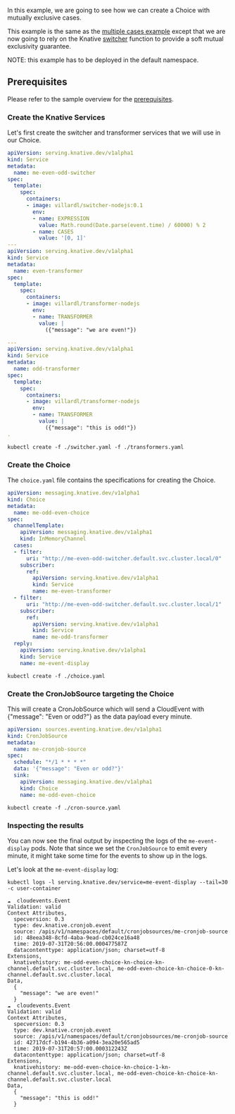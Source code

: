 In this example, we are going to see how we can create a Choice
with mutually exclusive cases.

This example is the same as the [multiple cases example](../multiple-cases/README.md) except
that we are now going to rely on the Knative [switcher](https://github.com/lionelvillard/knative-functions#switcher) function to provide a soft mutual exclusivity guarantee.

NOTE: this example has to be deployed in the default namespace.

## Prerequisites

Please refer to the sample overview for the [prerequisites](../README.md).

### Create the Knative Services

Let's first create the switcher and transformer services that we will use in our Choice.

```yaml
apiVersion: serving.knative.dev/v1alpha1
kind: Service
metadata:
  name: me-even-odd-switcher
spec:
  template:
    spec:
      containers:
      - image: villardl/switcher-nodejs:0.1
        env:
        - name: EXPRESSION
          value: Math.round(Date.parse(event.time) / 60000) % 2
        - name: CASES
          value: '[0, 1]'
---
apiVersion: serving.knative.dev/v1alpha1
kind: Service
metadata:
  name: even-transformer
spec:
  template:
    spec:
      containers:
      - image: villardl/transformer-nodejs
        env:
        - name: TRANSFORMER
          value: |
            ({"message": "we are even!"})

---
apiVersion: serving.knative.dev/v1alpha1
kind: Service
metadata:
  name: odd-transformer
spec:
  template:
    spec:
      containers:
      - image: villardl/transformer-nodejs
        env:
        - name: TRANSFORMER
          value: |
            ({"message": "this is odd!"})
.
```

```shell
kubectl create -f ./switcher.yaml -f ./transformers.yaml
```

### Create the Choice

The `choice.yaml` file contains the specifications for creating the Choice.

```yaml
apiVersion: messaging.knative.dev/v1alpha1
kind: Choice
metadata:
  name: me-odd-even-choice
spec:
  channelTemplate:
    apiVersion: messaging.knative.dev/v1alpha1
    kind: InMemoryChannel
  cases:
  - filter:
      uri: "http://me-even-odd-switcher.default.svc.cluster.local/0"
    subscriber:
      ref:
        apiVersion: serving.knative.dev/v1alpha1
        kind: Service
        name: me-even-transformer
  - filter:
      uri: "http://me-even-odd-switcher.default.svc.cluster.local/1"
    subscriber:
      ref:
        apiVersion: serving.knative.dev/v1alpha1
        kind: Service
        name: me-odd-transformer
  reply:
    apiVersion: serving.knative.dev/v1alpha1
    kind: Service
    name: me-event-display
```

```shell
kubectl create -f ./choice.yaml
```

### Create the CronJobSource targeting the Choice

This will create a CronJobSource which will send a CloudEvent with {"message":
"Even or odd?"} as the data payload every minute.

```yaml
apiVersion: sources.eventing.knative.dev/v1alpha1
kind: CronJobSource
metadata:
  name: me-cronjob-source
spec:
  schedule: "*/1 * * * *"
  data: '{"message": "Even or odd?"}'
  sink:
    apiVersion: messaging.knative.dev/v1alpha1
    kind: Choice
    name: me-odd-even-choice
```

```shell
kubectl create -f ./cron-source.yaml
```

### Inspecting the results

You can now see the final output by inspecting the logs of the `me-event-display`
pods. Note that since we set the `CronJobSource` to emit every minute, it
might take some time for the events to show up in the logs.

Let's look at the `me-event-display` log:

```shell
kubectl logs -l serving.knative.dev/service=me-event-display --tail=30 -c user-container

☁️  cloudevents.Event
Validation: valid
Context Attributes,
  specversion: 0.3
  type: dev.knative.cronjob.event
  source: /apis/v1/namespaces/default/cronjobsources/me-cronjob-source
  id: 48eea348-8cfd-4aba-9ead-cb024ce16a48
  time: 2019-07-31T20:56:00.000477587Z
  datacontenttype: application/json; charset=utf-8
Extensions,
  knativehistory: me-odd-even-choice-kn-choice-kn-channel.default.svc.cluster.local, me-odd-even-choice-kn-choice-0-kn-channel.default.svc.cluster.local
Data,
  {
    "message": "we are even!"
  }
☁️  cloudevents.Event
Validation: valid
Context Attributes,
  specversion: 0.3
  type: dev.knative.cronjob.event
  source: /apis/v1/namespaces/default/cronjobsources/me-cronjob-source
  id: 42717dcf-b194-4b36-a094-3ea20e565ad5
  time: 2019-07-31T20:57:00.000312243Z
  datacontenttype: application/json; charset=utf-8
Extensions,
  knativehistory: me-odd-even-choice-kn-choice-1-kn-channel.default.svc.cluster.local, me-odd-even-choice-kn-choice-kn-channel.default.svc.cluster.local
Data,
  {
    "message": "this is odd!"
  }
```

